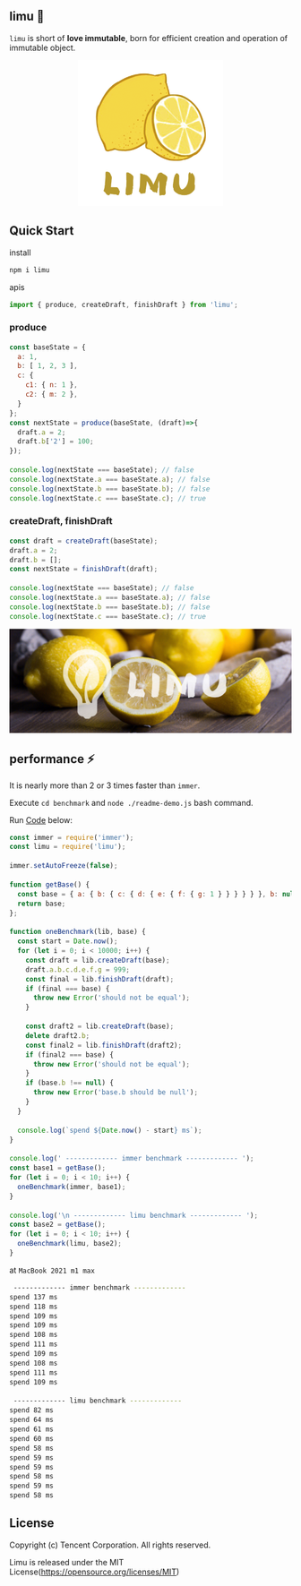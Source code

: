 ## limu 🍋
`limu` is short of **love immutable**, born for efficient creation and operation of immutable object.
<p align="center">
  <a href="https://concentjs.github.io/concent-doc">
    <img width="260" src="https://raw.githubusercontent.com/fantasticsoul/assets/master/limu/limu.png">
  </a>
</p>

## Quick Start
install
```bash
npm i limu
```

apis
```js
import { produce, createDraft, finishDraft } from 'limu';
```

### produce
```js
const baseState = {
  a: 1,
  b: [ 1, 2, 3 ],
  c: {
    c1: { n: 1 },
    c2: { m: 2 },
  }
};
const nextState = produce(baseState, (draft)=>{
  draft.a = 2;
  draft.b['2'] = 100;
});

console.log(nextState === baseState); // false
console.log(nextState.a === baseState.a); // false
console.log(nextState.b === baseState.b); // false
console.log(nextState.c === baseState.c); // true
```

### createDraft, finishDraft
```js
const draft = createDraft(baseState);
draft.a = 2;
draft.b = [];
const nextState = finishDraft(draft);

console.log(nextState === baseState); // false
console.log(nextState.a === baseState.a); // false
console.log(nextState.b === baseState.b); // false
console.log(nextState.c === baseState.c); // true
```

![performance](https://raw.githubusercontent.com/fantasticsoul/assets/master/limu/limu-benchmark.jpg)

## performance ⚡️
It is nearly more than 2 or 3 times faster than `immer`.

Execute `cd benchmark` and `node ./readme-demo.js` bash command.

Run [Code](https://github.com/tnfe/limu/blob/main/benchmark/case1.js) below:
```js
const immer = require('immer');
const limu = require('limu');

immer.setAutoFreeze(false);

function getBase() {
  const base = { a: { b: { c: { d: { e: { f: { g: 1 } } } } } }, b: null };
  return base;
};

function oneBenchmark(lib, base) {
  const start = Date.now();
  for (let i = 0; i < 10000; i++) {
    const draft = lib.createDraft(base);
    draft.a.b.c.d.e.f.g = 999;
    const final = lib.finishDraft(draft);
    if (final === base) {
      throw new Error('should not be equal');
    }

    const draft2 = lib.createDraft(base);
    delete draft2.b;
    const final2 = lib.finishDraft(draft2);
    if (final2 === base) {
      throw new Error('should not be equal');
    }
    if (base.b !== null) {
      throw new Error('base.b should be null');
    }
  }

  console.log(`spend ${Date.now() - start} ms`);
}

console.log(' ------------- immer benchmark ------------- ');
const base1 = getBase();
for (let i = 0; i < 10; i++) {
  oneBenchmark(immer, base1);
}

console.log('\n ------------- limu benchmark ------------- ');
const base2 = getBase();
for (let i = 0; i < 10; i++) {
  oneBenchmark(limu, base2);
}
```

at `MacBook 2021 m1 max`

```bash
 ------------- immer benchmark ------------- 
spend 137 ms
spend 118 ms
spend 109 ms
spend 109 ms
spend 108 ms
spend 111 ms
spend 109 ms
spend 108 ms
spend 111 ms
spend 109 ms

 ------------- limu benchmark ------------- 
spend 82 ms
spend 64 ms
spend 61 ms
spend 60 ms
spend 58 ms
spend 59 ms
spend 59 ms
spend 58 ms
spend 59 ms
spend 58 ms
```


## License
Copyright (c) Tencent Corporation. All rights reserved.

Limu is released under the MIT License(https://opensource.org/licenses/MIT)
